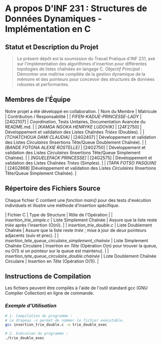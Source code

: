 # A propos D'INF 231 : Structures de Données Dynamiques - Implémentation en C

## Statut et Description du Projet

> Le présent dépôt est la soumission du Travail Pratique d'INF 231, axé sur l'implémentation des algorithmes d'insertion pour différentes topologies de listes chaînées en langage C. 
>*Objectif Principal :* Démontrer une maîtrise complète de la gestion dynamique de la mémoire et des pointeurs pour concevoir des structures de données robustes et performantes.

##  Membres de l'Équipe

Notre projet a été développé en collaboration. 
| Nom du Membre | Matricule | Contribution / Responsabilité |
| *FIFEN-KADUE-PRINCESSE-LADY* | [24G2107] | *Coordination*, Tests Unitaires, Documentation Avancée du README.md. |
| *[KAMGA NGOKA HENRYKE LUDOVIK]* | [24F2750] | Développement et validation des Listes Chaînées *Triées* (Doubles). |
| *[TCHATCHOUA DAMI CLAUDIA]* | [24G2407] | Développement et validation des Listes *Circulaires* (Insertions Tête/Queue Doublement Chaînée). |
| *[BANDE FOTGNA ALEXIE ROSTELLE]* | [24G2750] | Développement et validation des Listes *Circulaires* (Insertions Tête/Queue Simplement Chaînée). |
| *[NGUELEFACK PRINCESSE]* | [24G2575] | Développement et validation des Listes Chaînées *Triées* (Simples). |
| *[TAPA FOTSO PASQUIN]* | [24G2868] |Développement et validation des Listes *Circulaires* (Insertions Tête/Queue Simplement Chaînée). |


## Répertoire des Fichiers Source

Chaque fichier C contient une *fonction main()* pour des tests d'exécution individuels et illustre une méthode d'insertion spécifique.

| Fichier C | Type de Structure | Rôle de l'Opération |
| *insertion_trie_simple.c* | Liste Simplement Chaînée | Assure que la liste reste *triée* après l'insertion (O(n)). |
| *insertion_trie_double.c* | Liste Doublement Chaînée | Assure que la liste reste *triée* ; mise à jour de *deux* pointeurs adjacents (suiv et prec). |
| *insertion_tete_queue_circulaire_simplement_chainée* | Liste Simplement Chaînée Circulaire | Insertion en *Tête* (Opération O(n) pour trouver la queue, ou O(1) si un pointeur sur la queue est maintenu). |
| *insertion_tete_queue_circulaire_double.chainée* | Liste Doublement Chaînée Circulaire | Insertion en *Tête* (Opération O(1)). |

##  Instructions de Compilation

Les fichiers peuvent être compilés à l'aide de l'outil standard gcc (GNU Compiler Collection) en ligne de commande.

### *Exemple d'Utilisation*

```bash
# 1. Compilation du programme :
# Le drapeau -o permet de nommer le fichier exécutable.
gcc insertion_trie_double.c -o trie_double_exec

# 2. Exécution du programme :
./trie_double_exec
